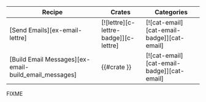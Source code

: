 | Recipe | Crates | Categories |
|--------|--------|------------|
| [Send Emails][ex-email-lettre] | [![lettre][c-lettre-badge]][c-lettre] | [![cat-email][cat-email-badge]][cat-email] |
| [Build Email Messages][ex-email-build_email_messages] | {{#crate }} | [![cat-email][cat-email-badge]][cat-email] |

<div class="hidden">
FIXME
</div>
